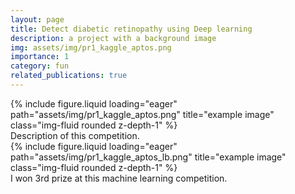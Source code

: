 ```yaml
---
layout: page
title: Detect diabetic retinopathy using Deep learning
description: a project with a background image
img: assets/img/pr1_kaggle_aptos.png
importance: 1
category: fun
related_publications: true
---
```




<div class="row">
    <div class="col-sm mt-3 mt-md-0">
        {% include figure.liquid loading="eager" path="assets/img/pr1_kaggle_aptos.png" title="example image" class="img-fluid rounded z-depth-1" %}
    </div>
</div>
<div class="caption">
    Description of this competition.
</div>

<div class="row">
    <div class="col-sm mt-3 mt-md-0">
        {% include figure.liquid loading="eager" path="assets/img/pr1_kaggle_aptos_lb.png" title="example image" class="img-fluid rounded z-depth-1" %}
    </div>
</div>
<div class="caption">
    I won 3rd prize at this machine learning competition.
</div>